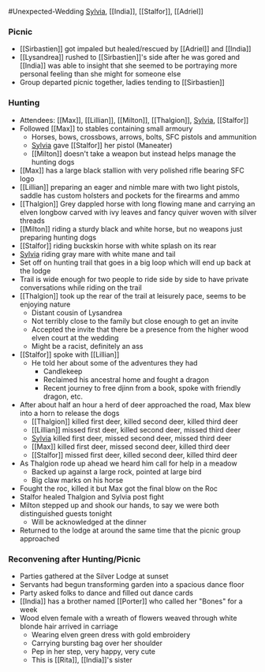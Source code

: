 #Unexpected-Wedding 
[Sylvia](PCs/Past/Sylvia.md), [[India]], [[Stalfor]], [[Adriel]]
### Picnic
- [[Sirbastien]] got impaled but healed/rescued by [[Adriel]] and [[India]]
- [[Lysandrea]] rushed to [[Sirbastien]]'s side after he was gored and [[India]] was able to insight that she seemed to be portraying more personal feeling than she might for someone else
- Group departed picnic together, ladies tending to [[Sirbastien]] 

### Hunting
- Attendees: [[Max]], [[Lillian]], [[Milton]], [[Thalgion]], [Sylvia](PCs/Past/Sylvia.md), [[Stalfor]]
- Followed [[Max]] to stables containing small armoury
	- Horses, bows, crossbows, arrows, bolts, SFC pistols and ammunition
	- [Sylvia](PCs/Past/Sylvia.md) gave [[Stalfor]] her pistol (Maneater)
	- [[Milton]] doesn't take a weapon but instead helps manage the hunting dogs
- [[Max]] has a large black stallion with very polished rifle bearing SFC logo
- [[Lillian]] preparing an eager and nimble mare with two light pistols, saddle has custom holsters and pockets for the firearms and ammo
- [[Thalgion]] Grey dappled horse with long flowing mane and carrying an elven longbow carved with ivy leaves and fancy quiver woven with silver threads
- [[Milton]] riding a sturdy black and white horse, but no weapons just preparing hunting dogs
- [[Stalfor]] riding buckskin horse with white splash on its rear
- [Sylvia](PCs/Past/Sylvia.md) riding gray mare with white mane and tail
- Set off on hunting trail that goes in a big loop which will end up back at the lodge
- Trail is wide enough for two people to ride side by side to have private conversations while riding on the trail
- [[Thalgion]] took up the rear of the trail at leisurely pace, seems to be enjoying nature
	- Distant cousin of Lysandrea
	- Not terribly close to the family but close enough to get an invite
	- Accepted the invite that there be a presence from the higher wood elven court at the wedding
	- Might be a racist, definitely an ass
- [[Stalfor]] spoke with [[Lillian]] 
	- He told her about some of the adventures they had
		- Candlekeep
		- Reclaimed his ancestral home and fought a dragon
		- Recent journey to free djinn from a book, spoke with friendly dragon, etc.
- After about half an hour a herd of deer approached the road, Max blew into a horn to release the dogs
	- [[Thalgion]] killed first deer, killed second deer, killed third deer
	- [[Lillian]] missed first deer, killed second deer, missed third deer
	- [Sylvia](PCs/Past/Sylvia.md) killed first deer, missed second deer, missed third deer
	- [[Max]] killed first deer, missed second deer, killed third deer
	- [[Stalfor]] missed first deer, killed second deer, killed third deer
- As Thalgion rode up ahead we heard him call for help in a meadow
	- Backed up against a large rock, pointed at large bird
	- Big claw marks on his horse
- Fought the roc, killed it but Max got the final blow on the Roc
- Stalfor healed Thalgion and Sylvia post fight
- Milton stepped up and shook our hands, to say we were both distinguished guests tonight
	- Will be acknowledged at the dinner
- Returned to the lodge at around the same time that the picnic group approached

### Reconvening after Hunting/Picnic
- Parties gathered at the Silver Lodge at sunset
- Servants had begun transforming garden into a spacious dance floor
- Party asked folks to dance and filled out dance cards
- [[India]] has a brother named [[Porter]] who called her "Bones" for a week
- Wood elven female with a wreath of flowers weaved through white blonde hair arrived in carriage
	- Wearing elven green dress with gold embroidery
	- Carrying bursting bag over her shoulder
	- Pep in her step, very happy, very cute
	- This is [[Rita]], [[India]]'s sister